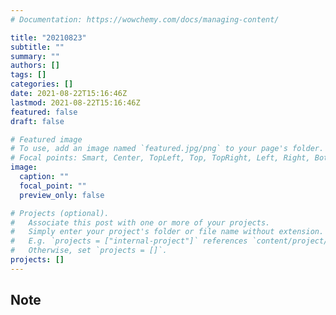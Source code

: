 ```yaml
---
# Documentation: https://wowchemy.com/docs/managing-content/

title: "20210823"
subtitle: ""
summary: ""
authors: []
tags: []
categories: []
date: 2021-08-22T15:16:46Z
lastmod: 2021-08-22T15:16:46Z
featured: false
draft: false

# Featured image
# To use, add an image named `featured.jpg/png` to your page's folder.
# Focal points: Smart, Center, TopLeft, Top, TopRight, Left, Right, BottomLeft, Bottom, BottomRight.
image:
  caption: ""
  focal_point: ""
  preview_only: false

# Projects (optional).
#   Associate this post with one or more of your projects.
#   Simply enter your project's folder or file name without extension.
#   E.g. `projects = ["internal-project"]` references `content/project/deep-learning/index.md`.
#   Otherwise, set `projects = []`.
projects: []
---
```


## Note

